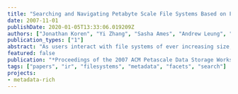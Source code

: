 ```yaml
---
title: "Searching and Navigating Petabyte Scale File Systems Based on Facets"
date: 2007-11-01
publishDate: 2020-01-05T13:33:06.019209Z
authors: ["Jonathan Koren", "Yi Zhang", "Sasha Ames", "Andrew Leung", "Carlos Maltzahn", "Ethan L. Miller"]
publication_types: ["1"]
abstract: "As users interact with file systems of ever increasing size, it is becoming more difficult for them to familiarize themselves with the entire contents of the file system. In petabyte-scale systems, users must navigate a pool of billions of shared files in order to find the information they are looking for. One way to help alleviate this problem is to integrate navigation and search into a common framework. One such method is faceted search. This method originated within the information retrieval community, and has proved popular for navigating large repositories, such as those in e-commerce sites and digital libraries. This paper introduces faceted search and outlines several current research directions in adapting faceted search techniques to petabyte-scale file systems."
featured: false
publication: "*Proceedings of the 2007 ACM Petascale Data Storage Workshop (PDSW 07)*"
tags: ["papers", "ir", "filesystems", "metadata", "facets", "search"]
projects:
- metadata-rich
---
```


